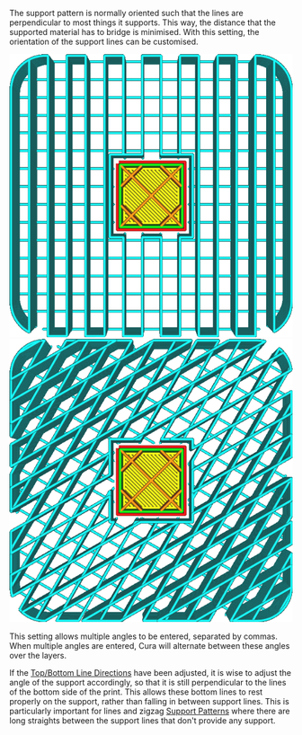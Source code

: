 The support pattern is normally oriented such that the lines are perpendicular to most things it supports. This way, the distance that the supported material has to bridge is minimised. With this setting, the orientation of the support lines can be customised.

![An angle of 0°](../../../articles/images/support_infill_angle_0.png)
![Alternating between 30° and 60°](../../../articles/images/support_infill_angles.png)

This setting allows multiple angles to be entered, separated by commas. When multiple angles are entered, Cura will alternate between these angles over the layers.

If the [Top/Bottom Line Directions](skin_angles.md) have been adjusted, it is wise to adjust the angle of the support accordingly, so that it is still perpendicular to the lines of the bottom side of the print. This allows these bottom lines to rest properly on the support, rather than falling in between support lines. This is particularly important for lines and zigzag [Support Patterns](support_pattern.md) where there are long straights between the support lines that don't provide any support.